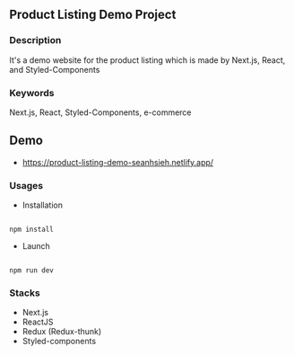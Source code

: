 ## Product Listing Demo Project
### Description
It's a demo website for the product listing which is made by Next.js, React, and Styled-Components
### Keywords
Next.js, React, Styled-Components, e-commerce

## Demo
* https://product-listing-demo-seanhsieh.netlify.app/
### Usages

* Installation

```

npm install

```

* Launch

```

npm run dev

```

### Stacks
* Next.js
* ReactJS
* Redux (Redux-thunk)
* Styled-components
